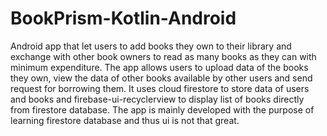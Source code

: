 # BookPrism-Kotlin-Android
Android app that let users to add books they own to their library and exchange with other book owners to read as many books as they can with minimum expenditure. The app allows users to upload data of the books they own, view the data of other books available by other users and send request for borrowing them. It uses cloud firestore to store data of users and books and firebase-ui-recyclerview to display list of books directly from firestore database. The app is mainly developed with the purpose of learning firestore database and thus ui is not that great.
